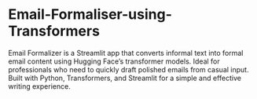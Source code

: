 # Email-Formaliser-using-Transformers
Email Formalizer is a Streamlit app that converts informal text into formal email content using Hugging Face’s transformer models. Ideal for professionals who need to quickly draft polished emails from casual input. Built with Python, Transformers, and Streamlit for a simple and effective writing experience.
